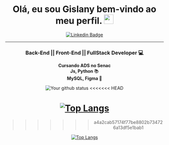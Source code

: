 <h1 align="center"> Olá, eu sou <strong>Gislany</strong> bem-vindo ao meu perfil.
<img src="https://media.giphy.com/media/hvRJCLFzcasrR4ia7z/giphy.gif" width="30px"></h1>

<div align="center">
  
[![Linkedin Badge](https://img.shields.io/badge/-Linkedin-6633cc?style=flat-square&logo=Linkedin&logoColor=white&color=black&link=SEU-LINKEDIN-AQUI)](https://www.linkedin.com/in/gislany-araujo-dev/)

</div>

<hr>

<h3 align="center"><strong>Back-End || Front-End || FullStack </strong> Developer 💻</h3>

<p align="center">
  <strong> Cursando ADS no Senac </strong><br>
  <strong>  Js, Python </strong>📚<br>
  <strong> MySQL, Figma </strong>🚀<br>
</p>

<div align="center">

![Your github status](https://github-readme-stats.vercel.app/api?username=Duduxs&show_icons=true&theme=dark)
<<<<<<< HEAD

[![Top Langs](https://github-readme-stats.vercel.app/api/top-langs/?username=gislanysa&layout=compact&theme=dark)](https://github.com/felipecastrosales/github-readme-stats)
=======
>>>>>>> a4a2cab57174f77be8802b734726a13df5e1bab1

[![Top Langs](https://github-readme-stats.vercel.app/api/top-langs/?username=gislanysa&layout=compact&theme=dark)](https://github.com/felipecastrosales/github-readme-stats)

  </div>
<!---
gislanysa/gislanysa is a ✨ special ✨ repository because its `README.md` (this file) appears on your GitHub profile.
You can click the Preview link to take a look at your changes.
--->
